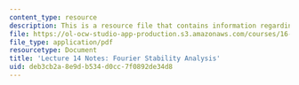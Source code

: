 ```yaml
---
content_type: resource
description: This is a resource file that contains information regarding lecture 14.
file: https://ol-ocw-studio-app-production.s3.amazonaws.com/courses/16-90-computational-methods-in-aerospace-engineering-spring-2014/deb3cb2a8e9db534d0cc7f0892de34d8_MIT16_90S14_Lecture14.pdf
file_type: application/pdf
resourcetype: Document
title: 'Lecture 14 Notes: Fourier Stability Analysis'
uid: deb3cb2a-8e9d-b534-d0cc-7f0892de34d8
---
```


